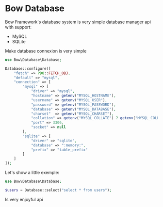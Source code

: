 # Bow Database

Bow Framework's database system is very simple database manager api with support:

- MySQL
- SQLite

Make database connexion is very simple

```php
use Bow\Database\Database;

Database::configure([
    "fetch" => PDO::FETCH_OBJ,
    "default" => "mysql",
    "connection" => [
        "mysql" => [
            "driver" => "mysql",
            "hostname" => getenv("MYSQL_HOSTNAME"),
            "username" => getenv("MYSQL_USER"),
            "password" => getenv("MYSQL_PASSWORD"),
            "database" => getenv("MYSQL_DATABASE"),
            "charset"  => getenv("MYSQL_CHARSET"),
            "collation" => getenv("MYSQL_COLLATE") ? getenv("MYSQL_COLLATE") : "utf8_unicode_ci",
            "port" => 3306,
            "socket" => null
        ],
        "sqlite" => [
            "driver" => "sqlite",
            "database" => ":memory:",
            "prefix" => "table_prefix"
        ]
    ]
]);
```

Let's show a little exemple:

```php
use Bow\Database\Database;

$users = Database::select("select * from users");
```

Is very enjoyful api
